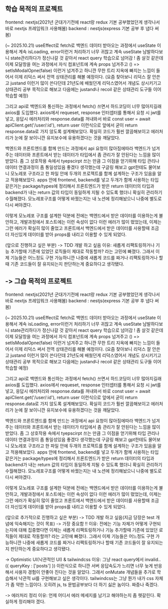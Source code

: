 학습 목적의 프로젝트 
------------------------------------------
frontend: nextjs(2021년 군대가기전에 react랑 redux 기본 공부했었던게 생각나서 바로 nextjs 프레임워크 사용해봄)
backend : nestjs(express 기본 공부 후 냅다 써봄)

(~ 2025.10.21)
 useEffect로 fetch로 백엔드 데이터 받아오는 과정에서 useState 이용해서 계속 isLoading, error이런거 처리하기 너무 귀찮고 계속 useState 남발하다보니
state관리하다가 정신나갈 것 같아서 react query 학습으로 넘어감 !
좀 살것 같은데 이제 모달창을 여는 과정에서 자식 컴포넌트에 계속 props 넘겨주고 () => setIsModalOpne(false) 이런거 넘겨주고 하니깐 무한 트리 지옥에 
빠지는 느낌이 들어서 이제 리덕스 써서 전역 상태관리를 해볼 예정이다. (요즘 찾아보니 리덕스 잘 안쓴고 justand 이런거 많이 쓴다던데 21년도에 배웠던게 리덕스였어서 개념도 상시키기고 상태관리 공부 목적으로
해보고 다음에는 justand나 recoil 같은 상태관리 도구들 이어 학습할 예정)

 그리고 api로 백엔드와 통신하는 과정에서 fetch() 쓰면서 하드코딩이 너무 많아지길래 axios를 도입했다. axios에서 requeset, response 인터셉터를 통해서
요청 시 jwt를 넣고, 응답시 에러처리와 response.data를 꺼내와서 바로 const user = await apiClient.get('/user/:id'), return user 이런식으로 
앞에서 굳이 return response.data로 가지 않도록 설계해보았다. 확실히 코드가 훨씬 깔끔해보이고 에러처리가 눈에 잘 보이니깐 유지보수에 유용하겠다는 것을 깨달았다.

 백엔드와 프론트엔드를 함께 만드는 과정에서 api 요청이 많아짐에따라 백엔드가 넘겨주는 데이터와 프론트에서 받는 데이터가 타입에서 좀 관리가 잘 안된다는 느낌을 많이 받았다.
좀 그 상호작용 속에서 tyepscirpt 쓰는 만큼 그 이점을 얻기위해 타입 관리나 데이터 연결과정이 좀 통일성있음 좋겠다 생각했는데 구글링 해보고 gpt한테도 물어보니
모노레포 구조라고 한 파일 안에 두개의 프로젝트를 함께 설계하는 구조가 있음을 알고 적용해보았다.
apps 안에 frontend, backend를 넣고 두개가 함께 사용하는 타입 같은거는 package/types에 정리해서 프론트엔드가 받은 return 데이터의 타입과 backend가 내는 return 값의 타입이 동일하게
지될 수 있도록 했더니 확실히 관리하기 수월해졌다. 
 모노레포구조를 어떻게 바꿨는지는 내 노션에 정리해놨으니 나중에 별도로 다시 써야겠다.
 
 이렇게 모노레포 구조를 설계한 덕분에 전에는 백엔드에서 받은 데이터를 이용하는게 불안하고, 개발과정에서 포스트에는 이런 속성이 없다 이런 에러가 많이 떴었는데, 
이제는 그런 에러가 확실히 많이 줄었고 프론트에서 백엔드에서 받은 데이터를 사용할때 조금 더 자신있게 데이터를 받아 props를 내리고 이용할 수 있게 되었다.

 (앞으로 진행하고 싶은 부분)
 -> TDD 개발 하고 싶음 
 이유: 새롭게 리팩토링하거나 기능 추가할때 기존에 있었던 로직들이 제대로 작동할까? 라는 고민에 빠졌다. 그래서 이제 기능들은 어느정도 구현 가능하니깐 
 나중에 새롭게 코드를 짜거나 리팩토링하거나 할때 기존 코드들이 잘 유지되는지 판단하는게 중요하다고 생각됐다.

 -> 그습 목적의 프로젝트 
------------------------------------------
frontend: nextjs(2021년 군대가기전에 react랑 redux 기본 공부했었던게 생각나서 바로 nextjs 프레임워크 사용해봄)
backend : nestjs(express 기본 공부 후 냅다 써봄)

(~ 2025.10.21)
 useEffect로 fetch로 백엔드 데이터 받아오는 과정에서 useState 이용해서 계속 isLoading, error이런거 처리하기 너무 귀찮고 계속 useState 남발하다보니
state관리하다가 정신나갈 것 같아서 react query 학습으로 넘어감 !
좀 살것 같은데 이제 모달창을 여는 과정에서 자식 컴포넌트에 계속 props 넘겨주고 () => setIsModalOpne(false) 이런거 넘겨주고 하니깐 무한 트리 지옥에 
빠지는 느낌이 들어서 이제 리덕스 써서 전역 상태관리를 해볼 예정이다. (요즘 찾아보니 리덕스 잘 안쓴고 justand 이런거 많이 쓴다던데 21년도에 배웠던게 리덕스였어서 개념도 상시키기고 상태관리 공부 목적으로
해보고 다음에는 justand나 recoil 같은 상태관리 도구들 이어 학습할 예정)

 그리고 api로 백엔드와 통신하는 과정에서 fetch() 쓰면서 하드코딩이 너무 많아지길래 axios를 도입했다. axios에서 requeset, response 인터셉터를 통해서
요청 시 jwt를 넣고, 응답시 에러처리와 response.data를 꺼내와서 바로 const user = await apiClient.get('/user/:id'), return user 이런식으로 
앞에서 굳이 return response.data로 가지 않도록 설계해보았다. 확실히 코드가 훨씬 깔끔해보이고 에러처리가 눈에 잘 보이니깐 유지보수에 유용하겠다는 것을 깨달았다.

 백엔드와 프론트엔드를 함께 만드는 과정에서 api 요청이 많아짐에따라 백엔드가 넘겨주는 데이터와 프론트에서 받는 데이터가 타입에서 좀 관리가 잘 안된다는 느낌을 많이 받았다.
좀 그 상호작용 속에서 tyepscirpt 쓰는 만큼 그 이점을 얻기위해 타입 관리나 데이터 연결과정이 좀 통일성있음 좋겠다 생각했는데 구글링 해보고 gpt한테도 물어보니
모노레포 구조라고 한 파일 안에 두개의 프로젝트를 함께 설계하는 구조가 있음을 알고 적용해보았다.
apps 안에 frontend, backend를 넣고 두개가 함께 사용하는 타입 같은거는 package/types에 정리해서 프론트엔드가 받은 return 데이터의 타입과 backend가 내는 return 값의 타입이 동일하게
지될 수 있도록 했더니 확실히 관리하기 수월해졌다. 
 모노레포구조를 어떻게 바꿨는지는 내 노션에 정리해놨으니 나중에 별도로 다시 써야겠다.
 
 이렇게 모노레포 구조를 설계한 덕분에 전에는 백엔드에서 받은 데이터를 이용하는게 불안하고, 개발과정에서 포스트에는 이런 속성이 없다 이런 에러가 많이 떴었는데, 
이제는 그런 에러가 확실히 많이 줄었고 프론트에서 백엔드에서 받은 데이터를 사용할때 조금 더 자신있게 데이터를 받아 props를 내리고 이용할 수 있게 되었다.

 (앞으로 추가적으로 진행하고 싶은 부분)
 -> TDD 개발 하고 싶음(지금 당장은 test 개념에 익숙해지는 것이 목표) -> 가장 중요함 !! 
 이유: 전에는 기능 자체가 어떻게 구현되는지에 대해 집중했다면 이제는 새롭게 리팩토링하거나 기능 추가할때 기존에 있었던 로직들이 제대로 작동할까? 라는 고민에 빠졌다.
 그래서 이제 기능들은 어느정도 구현 가능하니깐 
 나중에 새롭게 코드를 짜거나 리팩토링하거나 할때 기존 코드들이 잘 유지되는지 판단하는게 중요하다고 생각됐다.

 -> Optimistic UI(낙관적인 UI) & tailwindcss
 이유: 그냥 react query에서 invalid..({ queryKey : ['posts'] }) 이런식으로 하니깐 서버 응답속도가 느리면 너무 늦게 반응해서 사용자 경험이 안좋아 진다는 것을
 알았다. 그래서 onMutate 개념들을 추가로 학습해서 낙관적 ui를 구현해보고 싶은 생각이다. tailwindcss는 그냥 뭔가 내가 css 자체가 좀 약한 느낌이다. 오히려 js, ts 문법공부보다
 더 하기 싫은 놈이다. 짜증나 죽겠다.

 -> 에러처리 정리
 이유: 언제 어디서 에러 메세지를 남기고 해야하는지 좀 헷갈린다. 확실하게 정리해야 겠다.
